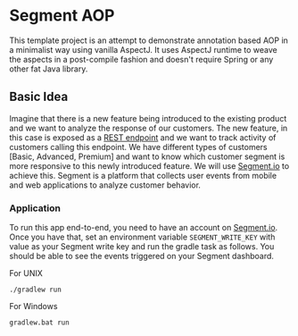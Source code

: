 # Segment AOP

This template project is an attempt to demonstrate annotation based AOP in a minimalist way using vanilla AspectJ. It uses AspectJ runtime to weave the aspects in a post-compile fashion and doesn't require Spring or any other fat Java library.

## Basic Idea

Imagine that there is a new feature being introduced to the existing product and we want to analyze the response of our customers. The new feature, in this case is exposed as a [REST endpoint](src/main/java/com/segment/resource/Endpoints.java#L14-L23) and we want to track activity of customers calling this endpoint. We have different types of customers [Basic, Advanced, Premium] and want to know which customer segment is more responsive to this newly introduced feature. We will use [Segment.io](https://segment.com/) to achieve this. Segment is a platform that collects user events from mobile and web applications to analyze customer behavior.

### Application

To run this app end-to-end, you need to have an account on [Segment.io](https://segment.com/). Once you have that, set an environment variable `SEGMENT_WRITE_KEY` with value as your Segment write key and run the gradle task as follows. You should be able to see the events triggered on your Segment dashboard. 

For UNIX
```shell
./gradlew run
```

For Windows
```shell
gradlew.bat run
```

